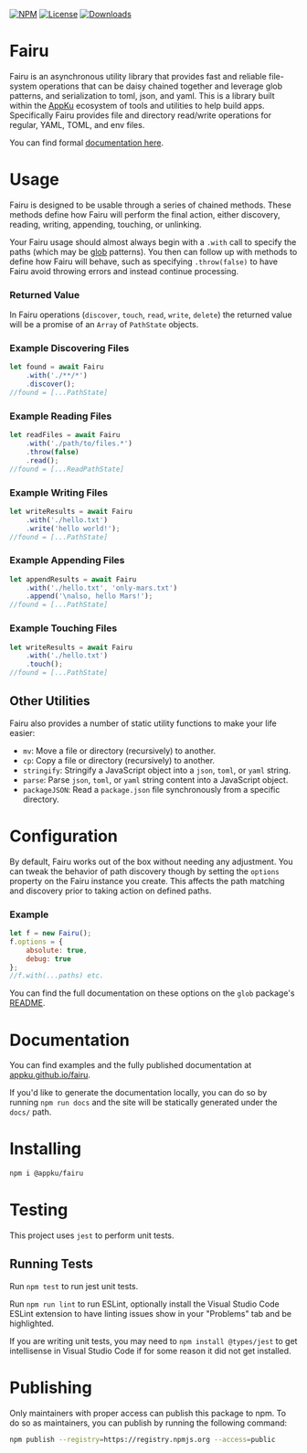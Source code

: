 
[![NPM](https://img.shields.io/npm/v/@appku/fairu)](https://npmjs.org/package/@appku/fairu)
[![License](https://img.shields.io/npm/l/@appku/fairu)](https://npmjs.org/package/@appku/fairu)
[![Downloads](https://img.shields.io/npm/dt/@appku/fairu)](https://npmjs.org/package/@appku/fairu)

# Fairu
Fairu is an asynchronous utility library that provides fast and reliable file-system operations that can be daisy chained together and leverage glob patterns, and serialization to toml, json, and yaml.
This is a library built within the [AppKu](https://github.com/appku) ecosystem of tools and utilities to help build apps. Specifically Fairu provides file and directory read/write operations for regular, YAML, TOML, and env files.

You can find formal [documentation here](https://appku.github.io/fairu/).

# Usage
Fairu is designed to be usable through a series of chained methods. These methods define how Fairu will perform the final action, either discovery, reading, writing, appending, touching, or unlinking. 

Your Fairu usage should almost always begin with a `.with` call to specify the paths (which may be [glob](https://github.com/isaacs/node-glob) patterns). You then can follow up with methods to define how Fairu will behave, such as specifying `.throw(false)` to have Fairu avoid throwing errors and instead continue processing.

### Returned Value
In Fairu operations (`discover`, `touch`, `read`, `write`, `delete`) the returned value will be a promise of an `Array` of `PathState` objects. 

### Example Discovering Files
```js
let found = await Fairu
    .with('./**/*')
    .discover();
//found = [...PathState]
```

### Example Reading Files
```js
let readFiles = await Fairu
    .with('./path/to/files.*')
    .throw(false)
    .read();
//found = [...ReadPathState]
```

### Example Writing Files
```js
let writeResults = await Fairu
    .with('./hello.txt')
    .write('hello world!');
//found = [...PathState]
```

### Example Appending Files
```js
let appendResults = await Fairu
    .with('./hello.txt', 'only-mars.txt')
    .append('\nalso, hello Mars!');
//found = [...PathState]
```

### Example Touching Files
```js
let writeResults = await Fairu
    .with('./hello.txt')
    .touch();
//found = [...PathState]
```

## Other Utilities
Fairu also provides a number of static utility functions to make your life easier:

- `mv`: Move a file or directory (recursively) to another.
- `cp`: Copy a file or directory (recursively) to another.
- `stringify`: Stringify a JavaScript object into a `json`, `toml`, or `yaml` string.
- `parse`: Parse `json`, `toml`, or `yaml` string content into a JavaScript object.
- `packageJSON`: Read a `package.json` file synchronously from a specific directory.

# Configuration
By default, Fairu works out of the box without needing any adjustment. You can tweak the behavior of path discovery though by setting the `options` property on the Fairu instance you create. This affects the path matching and discovery prior to taking action on defined paths.

### Example
```js
let f = new Fairu();
f.options = {
    absolute: true,
    debug: true
};
//f.with(...paths) etc.
```

You can find the full documentation on these options on the `glob` package's [README](https://github.com/isaacs/node-glob#options).

# Documentation
You can find examples and the fully published documentation at [appku.github.io/fairu](https://appku.github.io/fairu/).

If you'd like to generate the documentation locally, you can do so by running `npm run docs` and the site will be statically generated under the `docs/` path.

# Installing
```sh
npm i @appku/fairu
```

# Testing
This project uses `jest` to perform unit tests.

## Running Tests
Run `npm test` to run jest unit tests.

Run `npm run lint` to run ESLint, optionally install the Visual Studio Code ESLint extension to have linting issues show in your "Problems" tab and be highlighted.

If you are writing unit tests, you may need to `npm install @types/jest` to get intellisense in Visual Studio Code if for some reason it did not get installed.

# Publishing
Only maintainers with proper access can publish this package to npm. To do so as maintainers, you can publish by running the following command:

```sh
npm publish --registry=https://registry.npmjs.org --access=public
```